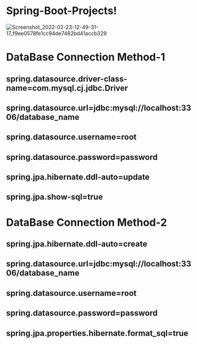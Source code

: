 # Spring-Boot-Projects! 
![Screenshot_2022-02-23-12-49-31-17_f9ee0578fe1cc94de7482bd41accb329](https://user-images.githubusercontent.com/80576654/155277036-e4cd921f-ca34-4d08-bbec-d150dc99ea66.jpg)


# DataBase Connection Method-1
## spring.datasource.driver-class-name=com.mysql.cj.jdbc.Driver
## spring.datasource.url=jdbc:mysql://localhost:3306/database_name
## spring.datasource.username=root
## spring.datasource.password=password
## spring.jpa.hibernate.ddl-auto=update
## spring.jpa.show-sql=true

# DataBase Connection Method-2
## spring.jpa.hibernate.ddl-auto=create
## spring.datasource.url=jdbc:mysql://localhost:3306/database_name
## spring.datasource.username=root
## spring.datasource.password=password
## spring.jpa.properties.hibernate.format_sql=true
